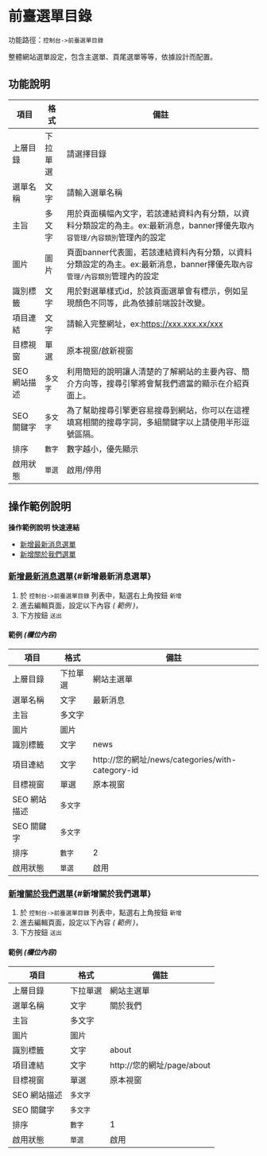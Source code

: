 # 前臺選單目錄


功能路徑：`控制台->前臺選單目錄`

整體網站選單設定，包含主選單、頁尾選單等等，依據設計而配置。



##  功能說明


| 項目 | 格式 | 備註 |
|---|---|---|
|上層目錄|下拉單選|請選擇目錄|
|選單名稱|文字|請輸入選單名稱|
|主旨|多文字|用於頁面橫幅內文字，若該連結資料內有分類，以資料分類設定的為主。ex:最新消息，banner擇優先取`內容管理/內容類別`管理內的設定|
|圖片|圖片|頁面banner代表圖，若該連結資料內有分類，以資料分類設定的為主。ex:最新消息，banner擇優先取`內容管理/內容類別`管理內的設定|
|識別標籤|文字|用於對選單樣式id，於該頁面選單會有標示，例如呈現顏色不同等，此為依據前端設計改變。 |
|項目連結|文字|請輸入完整網址，ex:https://xxx.xxx.xx/xxx|
|目標視窗|單選|原本視窗/啟新視窗|
|SEO 網站描述|`多文字`|利用簡短的說明讓人清楚的了解網站的主要內容、簡介方向等，搜尋引擎將會幫我們適當的顯示在介紹頁面上。|
|SEO 關鍵字|`多文字`|為了幫助搜尋引擎更容易搜尋到網站，你可以在這裡填寫相關的搜尋字詞，多組關鍵字以上請使用半形逗號區隔。|
|排序|`數字`|數字越小，優先顯示|
|啟用狀態|`單選`|啟用/停用|


##  操作範例說明

**操作範例說明 快速連結**

* [新增最新消息選單](/guide/web-menu#新增最新消息選單)
* [新增關於我們選單](/guide/web-menu#新增關於我們選單)

### [新增最新消息選單](/guide/web-menu#新增最新消息選單){#新增最新消息選單}

1. 於 `控制台->前臺選單目錄` 列表中，點選右上角按鈕 `新增` 
2. 進去編輯頁面，設定以下內容 _( 範例 )_，
3. 下方按鈕 `送出`

#### 範例 _(欄位內容)_

| 項目 | 格式 | 備註 |
|---|---|---|
|上層目錄|下拉單選|網站主選單|
|選單名稱|文字|最新消息|
|主旨|多文字||
|圖片|圖片||
|識別標籤|文字|news|
|項目連結|文字|http://您的網址/news/categories/with-category-id|
|目標視窗|單選|原本視窗|
|SEO 網站描述|`多文字`||
|SEO 關鍵字|`多文字`||
|排序|`數字`|2|
|啟用狀態|`單選`|啟用|


### [新增關於我們選單](/guide/web-menu#新增關於我們選單){#新增關於我們選單}

1. 於 `控制台->前臺選單目錄` 列表中，點選右上角按鈕 `新增` 
2. 進去編輯頁面，設定以下內容 _( 範例 )_，
3. 下方按鈕 `送出`

#### 範例 _(欄位內容)_

| 項目 | 格式 | 備註 |
|---|---|---|
|上層目錄|下拉單選|網站主選單|
|選單名稱|文字|關於我們|
|主旨|多文字||
|圖片|圖片||
|識別標籤|文字|about|
|項目連結|文字|http://您的網址/page/about|
|目標視窗|單選|原本視窗|
|SEO 網站描述|`多文字`||
|SEO 關鍵字|`多文字`||
|排序|`數字`|1|
|啟用狀態|`單選`|啟用|

